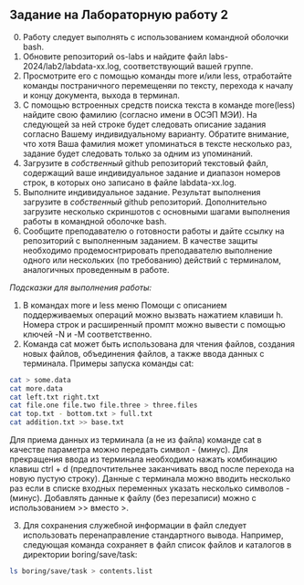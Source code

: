 ## Задание на Лабораторную работу 2

0. Работу следует выполнять с использованием командной оболочки bash.
1. Обновите репозиторий os-labs и найдите файл labs-2024/lab2/labdata-xx.log, соответствующий вашей группе.
2. Просмотрите его с помощью команды more и/или less, отработайте команды постраничного перемещеняи по тексту, перехода к началу и концу документа, выхода в терминал.
3. С помощью встроенных средств поиска текста в команде more(less) найдите свою фамилию (согласно имени в ОСЭП МЭИ). 
На следующей за ней строке будет следовать описание задания согласно Вашему индивидуальному варианту. 
Обратите внимание, что хотя Ваша фамилия может упоминаться в тексте несколько раз, задание будет следовать только за одним из упоминаний.
4. Загрузите в *собственный* github репозиторий текстовый файл, содержащий ваше индивидуальное задание и диапазон номеров строк, в которых оно записано в файле labdata-хх.log.
5. Выполните индивидуальное задание. Результат выполнения загрузите в *собственный* github репозиторий. 
Дополнительно загрузите несколько скриншотов с основными шагами выполнения работы в командной оболочке bash.
6. Сообщите преподавателю о готовности работы и дайте ссылку на репозиторий с выполненным заданием. В качестве защиты необходимо продемоснтрировать преподавателю выполнение одного или нескольких (по требованию) действий с терминалом, аналогичных проведенным в работе.

*Подсказки для выполнения работы:*
1. В командах more и less меню Помощи с описанием поддерживаемых операций можно вызвать нажатием клавиши h. Номера строк и расширенный промпт можно вывести с помощью ключей -N и -M соответственно.
2. Команда cat может быть использована для чтения файлов, создания новых файлов, объединения файлов, а также ввода данных с терминала.
Примеры запуска команды cat:
```bash
cat > some.data
cat more.data
cat left.txt right.txt
cat file.one file.two file.three > three.files
cat top.txt - bottom.txt > full.txt
cat addition.txt >> base.txt
```

Для приема данных из терминала (а не из файла) команде cat в качестве параметра можно передать символ - (минус). 
Для прекращения ввода из терминала необходимо нажать комбинацию клавиш ctrl + d (предпочтительнее заканчивать ввод после перехода на новую пустую строку).
Данные с терминала можно вводить несколько раз если в списке входных переменных указать несколько символов - (минус).
Добавлять данные к файлу (без перезаписи) можно с использованием >> вместо >.

3. Для сохранения служебной информации в файл следует использовать перенаправление стандартного вывода. 
Например, следующая команда сохраняет в файл список файлов и каталогов в директории boring/save/task:
```bash
ls boring/save/task > contents.list
```
